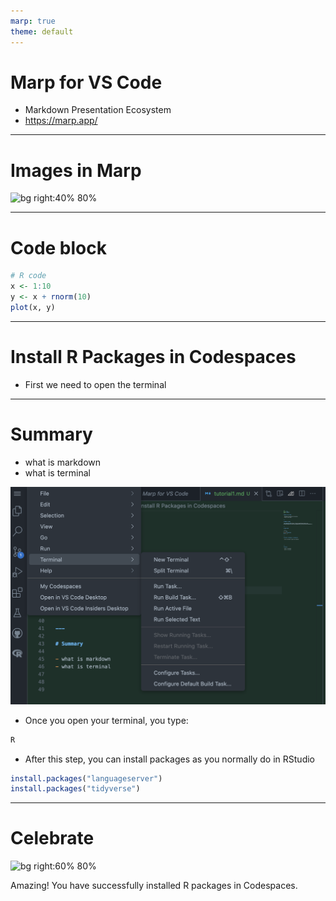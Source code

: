 ```yaml
---
marp: true
theme: default
---
```


# Marp for VS Code

- Markdown Presentation Ecosystem
- https://marp.app/


---

# Images in Marp

![bg right:40% 80%](https://play-lh.googleusercontent.com/UxsPqACDJDGp0vSYpvnmXNffVB_AkXgQ6Q0Y2S9k_KjTGumj59rGSDinMiYNWewE5-o)


--- 

# Code block

```R
# R code
x <- 1:10
y <- x + rnorm(10)
plot(x, y)
```

---

# Install R Packages in Codespaces

- First we need to open the terminal






---

# Summary

- what is markdown
- what is terminal 

![bg right:60% 80%](../images/termina_instruction.png)

- Once you open your terminal, you type:

```bash
R
```
- After this step, you can install packages as you normally do in RStudio

```R
install.packages("languageserver")
install.packages("tidyverse")
```


--- 

# Celebrate

![bg right:60% 80%](https://media.giphy.com/media/3o7TKMt1VVNkHV2PaE/giphy.gif)


Amazing! You have successfully installed R packages in Codespaces.